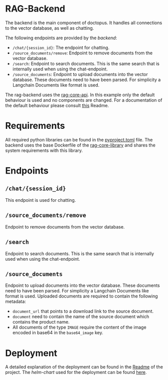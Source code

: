 # RAG-Backend
The backend is the main component of doctopus. It handles all connections to the vector database, as well as chatting.

The following endpoints are provided by the *backend*:
- `/chat/{session_id}`: The endpoint for chatting.
- `/source_documents/remove`: Endpoint to remove documents from the vector database.
- `/search`: Endpoint to search documents. This is the same search that is internally used when using the chat-endpoint.
- `/source_documents`: Endpoint to upload documents into the vector database. These documents need to have been parsed. For simplicity a Langchain Documents like format is used.

The rag-backend uses the [rag-core-api](../rag-core-library/rag-core-api/).
In this example only the default behaviour is used and no components are changed. For a documentation of the default behaviour please consult [this](../rag-core-library/rag-core-api/README.md) Readme.

# Requirements
All required python libraries can be found in the [pyproject.toml](pyproject.toml) file.
The backend uses the base Dockerfile of the [rag-core-library](../rag-core-library/) and shares the system requirements with this library.

# Endpoints

## `/chat/{session_id}`
This endpoint is used for chatting.

## `/source_documents/remove`
Endpoint to remove documents from the vector database.

## `/search`
Endpoint to search documents. This is the same search that is internally used when using the chat-endpoint.

## `/source_documents`
Endpoint to upload documents into the vector database. These documents need to have been parsed. For simplicity a Langchain Documents like format is used.
Uploaded documents are required to contain the following metadata:
- `document_url` that points to a download link to the source document.
- `document` need to contain the name of the source document which contains the product name.
- All documents of the type `IMAGE` require the content of the image encoded in base64 in the `base64_image` key.

# Deployment
A detailed explanation of the deployment can be found in the [Readme](../README.md) of the project.
The *helm-chart* used for the deployment can be found [here](../helm-chart/charts/adminfrontend/).
